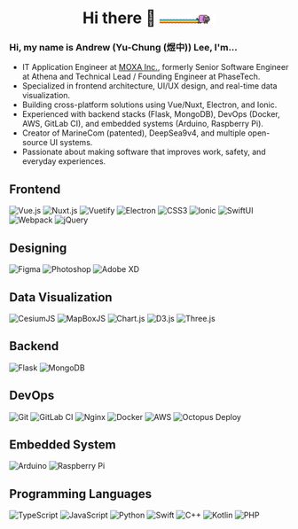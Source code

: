 <h1 align="center"> Hi there 🐧 <img src="docs/assets/nyan-cat.gif" width=20%></h1>

<!-- <img src="https://github-readme-stats.vercel.app/api/top-langs/?username=falconlee1011"](https://github-readme-stats.vercel.app/api/top-langs/?username=falconlee1011&layout=compact&theme=github_dark /> -->
### Hi, my name is Andrew (Yu-Chung (煜中)) Lee, I'm...
<!-- - Senior software engineer at [Athena Information Systems](https://www.athena.com.tw/). -->
- IT Application Engineer at [MOXA Inc.](https://www.moxa.com/), formerly Senior Software Engineer at Athena and Technical Lead / Founding Engineer at PhaseTech.
- Specialized in frontend architecture, UI/UX design, and real-time data visualization.
- Building cross-platform solutions using Vue/Nuxt, Electron, and Ionic.
- Experienced with backend stacks (Flask, MongoDB), DevOps (Docker, AWS, GitLab CI), and embedded systems (Arduino, Raspberry Pi).
- Creator of MarineCom (patented), DeepSea9v4, and multiple open-source UI systems.
- Passionate about making software that improves work, safety, and everyday experiences.
  
## Frontend
![Vue.js](https://img.shields.io/badge/vue.js-%2335495e.svg?style=for-the-badge&logo=vuedotjs&logoColor=%234FC08D)
![Nuxt.js](https://img.shields.io/badge/nuxt.js-00DC82?style=for-the-badge&logo=nuxt&logoColor=white)
![Vuetify](https://img.shields.io/badge/vuetify-1867C0?style=for-the-badge&logo=vuetify&logoColor=white)
![Electron](https://img.shields.io/badge/electron-%23181717.svg?style=for-the-badge&logo=electron&logoColor=white)
![CSS3](https://img.shields.io/badge/css3-%231572B6.svg?style=for-the-badge&logo=css&logoColor=white)
![Ionic](https://img.shields.io/badge/ionic-%233880FF.svg?style=for-the-badge&logo=ionic&logoColor=white)
![SwiftUI](https://img.shields.io/badge/swiftui-%23007AFF.svg?style=for-the-badge&logo=swift&logoColor=white)
![Webpack](https://img.shields.io/badge/webpack-%238DD6F9.svg?style=for-the-badge&logo=webpack&logoColor=black)
![jQuery](https://img.shields.io/badge/jquery-%230769AD.svg?style=for-the-badge&logo=jquery&logoColor=white)

## Designing
![Figma](https://img.shields.io/badge/figma-%23F24E1E.svg?style=for-the-badge&logo=figma&logoColor=white)
![Photoshop](https://img.shields.io/badge/photoshop-%2331A8FF.svg?style=for-the-badge&logo=adobephotoshop&logoColor=white)
![Adobe XD](https://img.shields.io/badge/adobe%20xd-470137?style=for-the-badge&logo=adobexd&logoColor=FF61F6)

## Data Visualization
![CesiumJS](https://img.shields.io/badge/cesiumjs-6CADDF.svg?style=for-the-badge&logo=cesium&logoColor=white)
![MapBoxJS](https://img.shields.io/badge/mapboxjs-000000.svg?style=for-the-badge&logo=mapbox&logoColor=white)
![Chart.js](https://img.shields.io/badge/chart.js-F5788D.svg?style=for-the-badge&logo=chart.js&logoColor=white)
![D3.js](https://img.shields.io/badge/d3.js-F9A03C.svg?style=for-the-badge&logo=d3.js&logoColor=white)
![Three.js](https://img.shields.io/badge/three.js-000000.svg?style=for-the-badge&logo=three.js&logoColor=white)

## Backend
![Flask](https://img.shields.io/badge/flask-%23000.svg?style=for-the-badge&logo=flask&logoColor=white)
![MongoDB](https://img.shields.io/badge/MongoDB-%234ea94b.svg?style=for-the-badge&logo=mongodb&logoColor=white)

## DevOps
![Git](https://img.shields.io/badge/git-%23F05033.svg?style=for-the-badge&logo=git&logoColor=white)
![GitLab CI](https://img.shields.io/badge/gitlab%20ci-%23181717.svg?style=for-the-badge&logo=gitlab&logoColor=white)
![Nginx](https://img.shields.io/badge/nginx-%23009639.svg?style=for-the-badge&logo=nginx&logoColor=white)
![Docker](https://img.shields.io/badge/docker-%230db7ed.svg?style=for-the-badge&logo=docker&logoColor=white)
![AWS](https://img.shields.io/badge/aws-%23FF9900.svg?style=for-the-badge&logo=amazonaws&logoColor=white)
![Octopus Deploy](https://img.shields.io/badge/octopus%20deploy-2F93E0?style=for-the-badge&logo=octopusdeploy&logoColor=white)

## Embedded System
![Arduino](https://img.shields.io/badge/-Arduino-00979D?style=for-the-badge&logo=Arduino&logoColor=white)
![Raspberry Pi](https://img.shields.io/badge/-RaspberryPi-C51A4A?style=for-the-badge&logo=Raspberry-Pi)


## Programming Languages
![TypeScript](https://img.shields.io/badge/typescript-%23007ACC.svg?style=for-the-badge&logo=typescript&logoColor=white)
![JavaScript](https://img.shields.io/badge/javascript-%23323330.svg?style=for-the-badge&logo=javascript&logoColor=%23F7DF1E)
![Python](https://img.shields.io/badge/python-3670A0?style=for-the-badge&logo=python&logoColor=ffdd54)
![Swift](https://img.shields.io/badge/swift-F54A2A?style=for-the-badge&logo=swift&logoColor=white)
![C++](https://img.shields.io/badge/c++-%2300599C.svg?style=for-the-badge&logo=c%2B%2B&logoColor=white)
![Kotlin](https://img.shields.io/badge/kotlin-%237F52FF.svg?style=for-the-badge&logo=kotlin&logoColor=white)
![PHP](https://img.shields.io/badge/php-%23777BB4.svg?style=for-the-badge&logo=php&logoColor=white)
